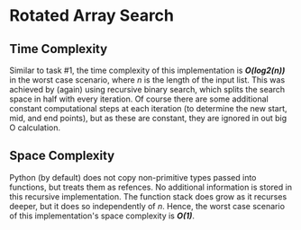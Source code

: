 # Rotated Array Search

## Time Complexity
Similar to task #1, the time complexity of this implementation is ***O(log2(n))*** in the worst case scenario, where *n* is the length of the input list. This was achieved by (again) using recursive binary search, which splits the search space in half with every iteration. Of course there are some additional constant computational steps at each iteration (to determine the new start, mid, and end points), but as these are constant, they are ignored in out big O calculation.

## Space Complexity
Python (by default) does not copy non-primitive types passed into functions, but treats them as refences. No additional information is stored in this recursive implementation. The function stack does grow as it recurses deeper, but it does so independently of *n*. Hence, the worst case scenario of this implementation's space complexity is ***O(1)***.